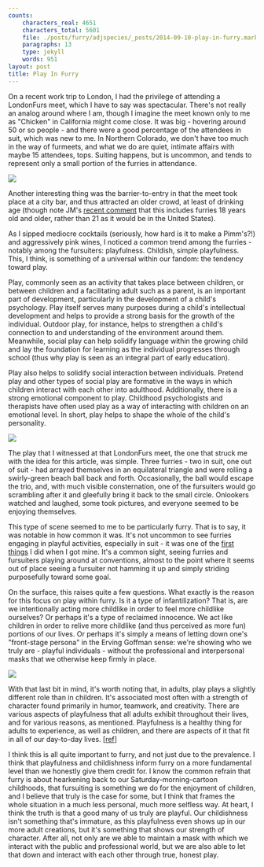 ```yaml
---
counts:
    characters_real: 4651
    characters_total: 5601
    file: ./posts/furry/adjspecies/_posts/2014-09-10-play-in-furry.markdown
    paragraphs: 13
    type: jekyll
    words: 951
layout: post
title: Play In Furry
---
```


On a recent work trip to London, I had the privilege of attending a LondonFurs
meet, which I have to say was spectacular.  There's not really an analog around
where I am, though I imagine the meet known only to me as "Chicken" in
California might come close.  It was big - hovering around 50 or so people -
and there were a good percentage of the attendees in suit, which was new to me.
In Northern Colorado, we don't have too much in the way of furmeets, and what
we do are quiet, intimate affairs with maybe 15 attendees, tops.  Suiting
happens, but is uncommon, and tends to represent only a small portion of the
furries in attendance.

![](/assets/furry/play-in-furry/01.jpg)

Another interesting thing was the barrier-to-entry in
that the meet took place at a city bar, and thus attracted an older crowd, at
least of drinking age (though note JM's [recent
comment](http://adjectivespecies.com/2014/08/18/reflections-on-an-american-furry-convention/)
that this includes furries 18 years old and older, rather than 21 as it would
be in the United States).

As I sipped mediocre cocktails (seriously, how hard is it to make a Pimm's?!)
and aggressively pink wines, I noticed a common trend among the furries -
notably among the fursuiters: playfulness.  Childish, simple playfulness.
This, I think, is something of a universal within our fandom: the tendency
toward play.

Play, commonly seen as an activity that takes place between children, or
between children and a facilitating adult such as a parent, is an important
part of development, particularly in the development of a child's psychology.
Play itself serves many purposes during a child's intellectual development and
helps to provide a strong basis for the growth of the individual. Outdoor play,
for instance, helps to strengthen a child's connection to and understanding of
the environment around them.  Meanwhile, social play can help solidify language
within the growing child and lay the foundation for learning as the individual
progresses through school (thus why play is seen as an integral part of early
education).

Play also helps to solidify social interaction between individuals. Pretend
play and other types of social play are formative in the ways in which children
interact with each other into adulthood. Additionally, there is a strong
emotional component to play. Childhood psychologists and therapists have often
used play as a way of interacting with children on an emotional level.  In
short, play helps to shape the whole of the child's personality.

![](/assets/furry/play-in-furry/02.jpg)

The play that I witnessed at that LondonFurs meet, the
one that struck me with the idea for this article, was simple.  Three furries -
two in suit, one out of suit - had arrayed themselves in an equilateral
triangle and were rolling a swirly-green beach ball back and forth.
Occasionally, the ball would escape the trio, and, with much visible
consternation, one of the fursuiters would go scrambling after it and gleefully
bring it back to the small circle.  Onlookers watched and laughed, some took
pictures, and everyone seemed to be enjoying themselves.

This type of scene seemed to me to be particularly furry.  That is to say, it
was notable in how common it was.  It's not uncommon to see furries engaging in
playful activities, especially in suit - it was one of the [first
things](https://www.youtube.com/watch?v=PMFdVIE3Zj0) I did when I got mine.
It's a common sight, seeing furries and fursuiters playing around at
conventions, almost to the point where it seems out of place seeing a fursuiter
not hamming it up and simply striding purposefully toward some goal.

On the surface, this raises quite a few questions.  What exactly is the reason
for this focus on play within furry.  Is it a type of infantilization?  That
is, are we intentionally acting more childlike in order to feel more childlike
ourselves?  Or perhaps it's a type of reclaimed innocence.  We act like
children in order to relive more childlike (and thus perceived as more fun)
portions of our lives.  Or perhaps it's simply a means of letting down one's
"front-stage persona" in the Erving Goffman sense: we're showing who we truly
are - playful individuals - without the professional and interpersonal masks
that we otherwise keep firmly in place.

![](/assets/furry/play-in-furry/03.jpg)

With that last bit in mind, it's worth noting that, in adults, play
plays a slightly different role than in children.  It's associated most often
with a strength of character found primarily in humor, teamwork, and
creativity.  There are various aspects of playfulness that all adults exhibit
throughout their lives, and for various reasons, as mentioned.  Playfulness is
a healthy thing for adults to experience, as well as children, and there are
aspects of it that fit in all of our day-to-day lives.
\[[ref](http://www.psywb.com/content/1/1/4)\]

I think this is all quite important to furry, and not just due to the
prevalence.  I think that playfulness and childishness inform furry on a more
fundamental level than we honestly give them credit for.  I know the common
refrain that furry is about hearkening back to our Saturday-morning-cartoon
childhoods, that fursuiting is something we do for the enjoyment of children,
and I believe that truly is the case for some, but I think that frames the
whole situation in a much less personal, much more selfless way.  At heart, I
think the truth is that a good many of us truly are playful.  Our childishness
isn't something that's immature, as this playfulness even shows up in our more
adult creations, but it's something that shows our strength of character.
After all, not only are we able to maintain a mask with which we interact with
the public and professional world, but we are also able to let that down and
interact with each other through true, honest play.
